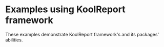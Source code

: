 # Examples using KoolReport framework
These examples demonstrate KoolReport framework's and its packages' abilities.
